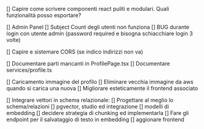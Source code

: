 [] Capire come scrivere componenti react puliti e modulari. Quali funzionalità posso esportare?

[] Admin Panel
    [] Subject Count degli utenti non funziona
    [] BUG durante login con utente admin (password required e bisogna schiacchiare login 3 volte)

[] Capire e sistemare CORS (se indico indirizzi non va)

[] Documentare parti mancanti in ProfilePage.tsx
[] Documentare services/profile.ts

[] Caricamento immagine del profilo
    [] Eliminare vecchia immagine da aws quando si carica una nuova
    [] Migliorare esteticamente il frontend associato

[] Integrare vettori in schema relazionale:
    [] Progettare al meglio lo schema/relazioni
    [] pgvector, studio ed integrazione
    [] modelli di embedding
    [] decidere strategia di chunking ed implementarla
    [] Fare gli endpoint per il salvataggio di testo in embedding
    [] aggionare frontend